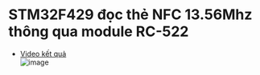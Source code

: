 # STM32F429 đọc thẻ NFC 13.56Mhz thông qua module RC-522
- [Video kết quả](https://youtu.be/1ncJdg9u5jw) \
![image](https://github.com/user-attachments/assets/a86f512e-cacb-46ca-a4ea-f99430c4e4c3)

  
